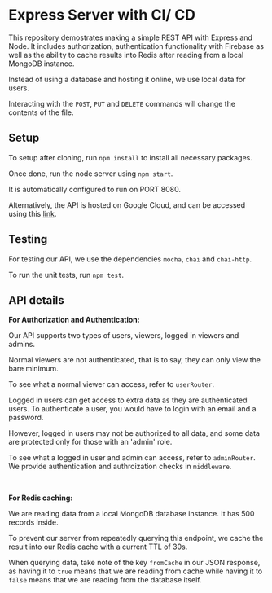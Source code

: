 # Express Server with CI/ CD

This repository demostrates making a simple REST API with Express and Node.
It includes authorization, authentication functionality with Firebase
as well as the ability to cache results into Redis after reading from a local MongoDB instance.

Instead of using a database and hosting it online, we use local data for users.

Interacting with the `POST`, `PUT` and `DELETE` commands will change the contents of the file.

## Setup

To setup after cloning, run `npm install` to install all necessary packages.

Once done, run the node server using `npm start`.

It is automatically configured to run on PORT 8080.

Alternatively, the API is hosted on Google Cloud,
and can be accessed using this [link](https://data-cycle-361207.et.r.appspot.com/).

## Testing

For testing our API, we use the dependencies `mocha`, `chai` and `chai-http`.

To run the unit tests, run `npm test`.

## API details

<b>For Authorization and Authentication:</b>

Our API supports two types of users, viewers, logged in viewers and admins.

Normal viewers are not authenticated, that is to say, they can only view the bare minimum.

To see what a normal viewer can access, refer to `userRouter`.

Logged in users can get access to extra data as they are authenticated users.
To authenticate a user, you would have to login with an email and a password.

However, logged in users may not be authorized to all data,
and some data are protected only for those with an 'admin' role.

To see what a logged in user and admin can access, refer to `adminRouter`.
We provide authentication and authroization checks in `middleware`.

<br>

<b>For Redis caching:</b>

We are reading data from a local MongoDB database instance. It has 500 records inside.

To prevent our server from repeatedly querying this endpoint,
we cache the result into our Redis cache with a current TTL of 30s.

When querying data, take note of the key `fromCache` in our JSON response,
as having it to `true` means that we are reading from cache
while having it to `false` means that we are reading from the database itself.
